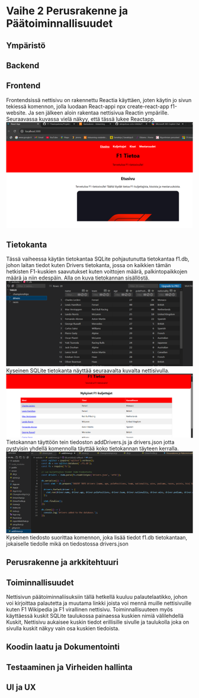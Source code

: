 # Vaihe 2 Perusrakenne ja Päätoiminnallisuudet

## Ympäristö

## Backend

## Frontend
Frontendsissä nettisivu on rakennettu Reactia käyttäen, joten käytin jo sivun tekiessä komennon, jolla luodaan React-appi npx create-react-app f1-website. Ja sen jälkeen aloin rakentaa nettisivua Reactin ympärille. Seuraavassa kuvassa vielä näkyy, että tässä lukee Reactapp. 
![alt text](image-2.png)

## Tietokanta
Tässä vaiheessa käytän tietokantaa SQLite pohjautunutta tietokantaa f1.db, johon laitan tiedot kuten Drivers tietokanta, jossa on kaikkien tämän hetkisten F1-kuskien saavutukset kuten voittojen määrä, palkintopaikkojen määrä ja niin edespäin. Alla on kuva tietokannan sisällöstä.
![alt text](image.png)
Kyseinen SQLite tietokanta näyttää seuraavalta kuvalta nettisivulla.
![alt text](image-1.png)
Tietokannan täyttöön tein tiedoston addDrivers.js ja drivers.json jotta pystyisin yhdellä komennolla täyttää koko tietokannan täyteen kerralla.
![alt text](image-3.png)
Kyseinen tiedosto suorittaa komennon, joka lisää tiedot f1.db tietokantaan, jokaiselle tiedolle mikä on tiedostossa drivers.json
## Perusrakenne ja arkkitehtuuri

## Toiminnallisuudet
Nettisivun päätoiminnaliisuksiin tällä hetkellä kuuluu palautelaatikko, johon voi kirjoittaa palautetta ja muutama linkki joista voi mennä muille nettisivuille kuten F1 Wikipedia ja F1 virallinen nettisivu. Toiminnallisuuteen myös käyttäessä kuskit SQLite taulukossa painaessa kuskien nimiä välilehdellä Kuskit, Nettisivu aukaisee kuskin tiedot erillisille sivulle ja taulukolla joka on sivulla kuskit näkyy vain osa kuskien tiedoista. 

## Koodin laatu ja Dokumentointi

## Testaaminen ja Virheiden hallinta

## UI ja UX

